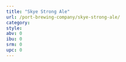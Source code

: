 ```yaml
---
title: "Skye Strong Ale"
url: /port-brewing-company/skye-strong-ale/
category: 
style: 
abv: 0
ibu: 0
srm: 0
upc: 0
---
```



